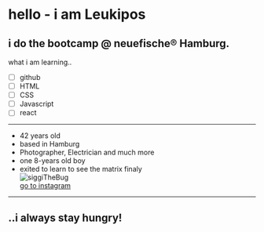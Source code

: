 # hello - i am Leukipos<br>
**i do the bootcamp @ neuefische® Hamburg.**
---
what i am learning..<br>
- [ ] github<br>
- [ ] HTML<br>
- [ ] CSS<br>
- [ ] Javascript<br>
- [ ] react<br>

---
- 42 years old
- based in Hamburg
- Photographer, Electrician and much more
- one 8-years old boy
- exited to learn to see the matrix finaly<br>
![siggiTheBug](https://img.fotocommunity.com/siggi-the-bug-74b82588-0ce6-40c7-94e3-4a04ab0d80b1.jpg?width=300)<br>
[go to instagram](https://www.instagram.com/lx_zippel/)
---
## ..i always stay hungry!
